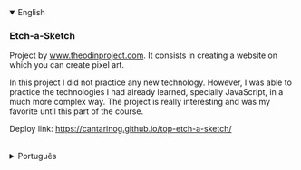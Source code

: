 <details open>
<summary>English</summary>

### Etch-a-Sketch

Project by www.theodinproject.com.
It consists in creating a website on which you can create pixel art.

In this project I did not practice any new technology. However, I was able to practice the technologies I had already learned, specially JavaScript, in a much more complex way.
The project is really interesting and was my favorite until this part of the course. 

Deploy link: https://cantarinog.github.io/top-etch-a-sketch/

<br>
</details>

<details>
<summary>Português</summary>

### Etch-a-Sketch

Projeto da www.theodinproject.com. 
Consiste na criação de um site em que você pode criar pixel art.

Neste projeto não pratiquei nenhuma tecnologia nova. Entretanto, pude praticar as tecnologias que já havia aprendido, principalmente o JavaScript, de uma maneira muito mais complexa.
O projeto é realmente interessante e foi o meu preferido até esta parte do curso. 

O deploy pode ser acessado em: https://cantarinog.github.io/top-etch-a-sketch/

<br>
</details>
